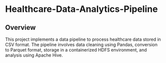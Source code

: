 # Healthcare-Data-Analytics-Pipeline
## Overview
This project implements a data pipeline to process healthcare data stored in CSV format. The pipeline involves data cleaning using Pandas, conversion to Parquet format, storage in a containerized HDFS environment, and analysis using Apache Hive.
